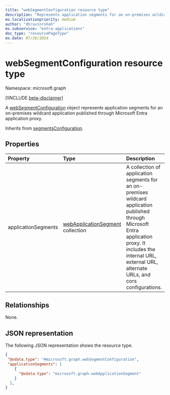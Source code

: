 ```yaml
---
title: "webSegmentConfiguration resource type"
description: "Represents application segments for an on-premises wildcard application published through Microsoft Entra application proxy."
ms.localizationpriority: medium
author: "dhruvinrshah"
ms.subservice: "entra-applications"
doc_type: "resourcePageType"
ms.date: 07/26/2024
---
```


# webSegmentConfiguration resource type

Namespace: microsoft.graph

[!INCLUDE [beta-disclaimer](../../includes/beta-disclaimer.md)]

A [webSegmentConfiguration](websegmentconfiguration.md) object represents application segments for an on-premises wildcard application published through Microsoft Entra application proxy.

Inherits from [segmentsConfiguration](segmentconfiguration.md).

## Properties

| Property     | Type        | Description |
|:-------------|:------------|:------------|
|applicationSegments|[webApplicationSegment](webapplicationsegment.md) collection|A collection of application segments for an on-premises wildcard application published through Microsoft Entra application proxy. It includes the internal URL, external URL, alternate URLs, and cors configurations. |

## Relationships

None.

## JSON representation

The following JSON representation shows the resource type.
<!-- {
  "blockType": "resource",
  "@odata.type": "microsoft.graph.onPremisesApplicationSegment"
}
-->
``` json
{
 "@odata.type": "#microsoft.graph.webSegmentConfiguration",
 "applicationSegments": [
    {
      "@odata.type": "microsoft.graph.webApplicationSegment"
    }
  ],
}
```
